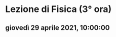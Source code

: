 # Lezione di Fisica (3° ora)

## giovedì 29 aprile 2021, 10:00:00

<!--stackedit_data:
eyJoaXN0b3J5IjpbMTQwMzc0NTMwNV19
-->